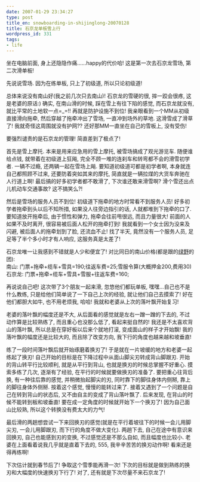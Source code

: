 ```yaml
---
date: 2007-01-29 23:34:27
type: post
title_en: snowboarding-in-shijinglong-20070128
title: 石京龙单板雪上行
wordpress_id: 331
tags:
- life
---
```


坐在电脑前面, 身上还隐隐作痛......happy的代价哈! 这是第一次去石京龙雪场, 第二次滑单板!

先说说雪场. 因为在练单板, 只上了初级道, 所以只论初级道! 

总体来说没有南山好(我之前几次只去南山)! 石京龙的雪硬的很, 摔一跤会很疼, 这是老婆的原话:) 确实, 在南山滑的时候, 踩在雪上有往下陷的感觉, 而石京龙就没有, 就比平常的土地软一点=_=!! 再就是防护设施不到位! 我亲眼看到一个MM从初级直接滑向拖牵, 然后穿越了拖牵冲出了雪场, 一直冲到场外的草地. 这滑雪成了滑草了! 我就奇怪这周围就没有护网?? 还好那MM一直坐在自己的雪板上, 没有受伤!

要强烈谴责的是石京龙的管理! 简直差到了极点了!

首先是雪上摩托. 本来是用来应急用的雪上摩托, 被雪场搞成了观光游览车. 随便谁给点钱, 就带着在初级道上狂飚, 完全不顾一堆的连刹车和转弯都不会的滑雪初学者. 一辆不过瘾, 还两辆一起在雪场上飚. 要知道初级道可都是初学者啊, 本身就连自己都照顾不过来, 还要防着突如其来的摩托, 简直就是一辆拉煤的大货车奔驰在人行道上啊! 最后搞的好多初学者都不敢滑了, 下次谁还敢来滑雪啊? 滑个雪还出点儿机动车交通事故? 这不搞笑么?!

然后是雪场的服务人员不到位! 初级道下拖牵的地方时常看不到服务人员! 好多初学者拖牵到头以后不知所措, 如果没人往旁边指引的话, 人就都堆到下拖牵的口了. 要知道放开拖牵后, 由于惯性和弹力, 拖牵会往前甩很远, 而且力量很大! 前面的人如果不及时离开, 很容易被后面人松开的拖牵打到! 我就看到一个女士因为没来及闪避, 被后面人的拖牵划到了脸, 还流血不止! 找了半天, 竟然没有一个服务人员, 足足等了半个多小时才有人响应, 这服务真是太差了!

石京龙唯一让我感到不错就是人少和便宜了! 对比同日的南山价格(都是跟的[绿野](http://lvye.info)的团):  
南山: 门票+拖牵+缆车+雪具=190;往返车费=25;雪服令算(大概押金200,费用30)  
石京龙: 门票+拖牵+缆车+雪具+雪服+往返车费=160;

再说说自己吧! 这次带了3个朋友一起来滑, 忽悠他们都玩单板, 嘿嘿...自己也不是什么教练, 只是给他们简单说了一下自己上次的经验, 就让他们自己去摸索了! 好在他们都胆大如牛, 也不用老烦我, 哈哈! 我就和老婆从上次的落叶飘开始复习!

老婆的落叶飘的幅度还是不大, 从后面看的感觉就是左右一蹭一蹭的下去的, 不过动作算是比较熟练了, 而且重心也没那么低了, 看起来挺自然的! 我还是不太喜欢背山的落叶飘, 所以总是在穿好板以后来个就地打滚, 变成面山的样子才开始飘! 我的落叶飘的幅度还是比较大的, 而且除了改变方向, 我下行的角度也越来越和坡垂直!

练了一段时间落叶飘后就开始琢磨着换刃了! 于是就在一片坡缓的地方和老婆一起练起了换刃! 自己开始的目标是在下降过程中从面山脚尖刃转成背山脚跟刃. 开始的背山转平行比较顺利, 就是从平行到背山, 也就是换刃的时候总掌握不好重心. 摸索多练了几次, 逐渐有了经验, 在平行的时候就要做换刃的准备了. 要把重心往背后换, 有一种往后靠的感觉, 并稍微抬起脚尖的刃, 同时靠下的脚往身体内侧掰, 靠上的脚往身体外侧掰. 按着这个感觉, 慢慢的能转过来了. 接着又遇到了一个问题是自己在转到背山的状态后, 又不由自主的变成了背山落叶飘了. 后来发现, 在背山的时候不能转到板和坡垂直! 要在成一定角度的时候就开始下一个换刃了! 因为自己面山比较熟, 所以这个转换没有费太大的力气!

最后滑的两趟想尝试一下来回换刃的感觉(就是在平行着坡往下的时候一会儿用脚尖刃, 一会儿用脚跟刃, 而下行的角度不做大变化). 两趟下去, 自己在途中有意识来回换刃, 自己也能感到刃的变换, 不过感觉还是不那么自如, 而且幅度也比较小. 老婆在上面看着说我几乎就是直着下去的, 555, 我辛辛苦苦的换刃动作啊! 看来还是得再练啊!

下次估计就到春节后了! 争取这个雪季能再滑一次! 下次的目标就是做到熟练的换刃和大幅度的快速换刃下行了! 对了, 还有就是下次尽量不来石京龙了!
